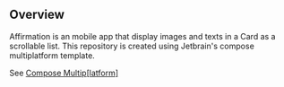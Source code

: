 ## Overview

Affirmation is an mobile app that display images and texts in a Card as a scrollable list. This repository is created using Jetbrain's compose multiplatform template. 

See [Compose Multip[latform]](https://www.jetbrains.com/lp/compose-multiplatform/)